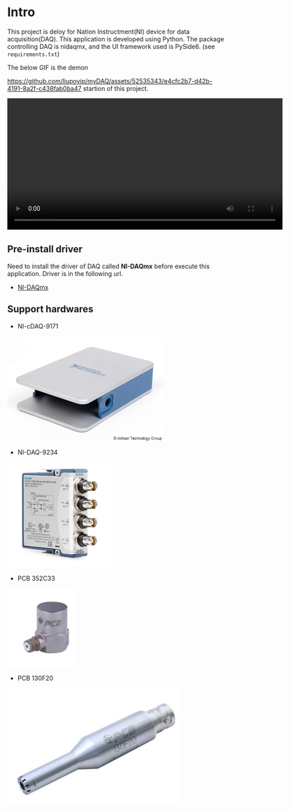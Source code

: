 # Intro
This project is deloy for Nation Instructment(NI) device for data acquisition(DAQ). This application is developed using Python. The package controlling DAQ is nidaqmx, and the UI framework used is PySide6. (see `requirements.txt`)

The below GIF is the demon


https://github.com/liupoyip/myDAQ/assets/52535343/e4cfc2b7-d42b-4191-8a2f-c438fab0ba47
startion of this project.

<video width="630" height="300" src="https://github.com/liupoyip/myDAQ/assets/52535343/e4cfc2b7-d42b-4191-8a2f-c438fab0ba47"></video>

## Pre-install driver
Need to install the driver of DAQ called **NI-DAQmx** before execute this application. Driver is in the following url.
- [NI-DAQmx](https://www.ni.com/en/support/downloads/drivers/download.ni-daq-mx.html)


## Support hardwares
- NI-cDAQ-9171

<img src="description/NI_cDAQ-9171.jpg" name="NI-cDAQ-9171" height="240">

- NI-DAQ-9234

<img src="description/NI_DAQ-9234.jpg" name="NI-DAQ-9234" height="240">

- PCB 352C33

<img src="description/pcb_352c33.jpg" name="PCB 352C33" height="180">

- PCB 130F20


![PCB 130F20](description/pcb_130f20.jpg)
